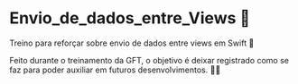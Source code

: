 # Envio_de_dados_entre_Views 🎲

Treino para reforçar sobre envio de dados entre views em Swift 📲

Feito durante o treinamento da GFT, o objetivo é deixar registrado como se faz para poder auxiliar em futuros desenvolvimentos. 👨‍💻
